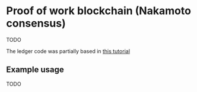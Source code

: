 # Proof of work blockchain (Nakamoto consensus)

TODO

The ledger code was partially based in [this tutorial](https://blog.logrocket.com/how-to-build-a-blockchain-in-rust/)


## Example usage

TODO
